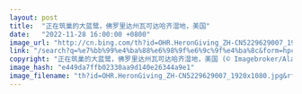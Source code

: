 ```yaml
---
layout: post
title:  "正在筑巢的大蓝鹭，佛罗里达州瓦可达哈齐湿地，美国"
date:   "2022-11-28 16:00:00 +0800"
image_url: "http://cn.bing.com/th?id=OHR.HeronGiving_ZH-CN5229629007_1920x1080.jpg&rf=LaDigue_1920x1080.jpg&pid=hp"
link: "/search?q=%e7%bb%99%e4%ba%88%e6%98%9f%e6%9c%9f%e4%ba%8c&form=hpcapt&mkt=zh-cn"
copyright: "正在筑巢的大蓝鹭，佛罗里达州瓦可达哈齐湿地，美国 (© Imagebroker/Alamy)"
image_hash: "e449da7ffb02330aa9d140e26344a9e1"
image_filename: "th?id=OHR.HeronGiving_ZH-CN5229629007_1920x1080.jpg&rf=LaDigue_1920x1080.jpg&pid=hp"
---
```

